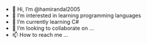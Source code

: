 - 👋 Hi, I’m @hamirandal2005
- 👀 I’m interested in learning programming languages 
- 🌱 I’m currently learning C#
- 💞️ I’m looking to collaborate on ...
- 📫 How to reach me ...

<!---
hamirandal2005/hamirandal2005 is a ✨ special ✨ repository because its `README.md` (this file) appears on your GitHub profile.
You can click the Preview link to take a look at your changes.
--->

